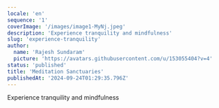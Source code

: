```yaml
---
locale: 'en'
sequence: '1'
coverImage: '/images/image1-MyNj.jpeg'
description: 'Experience tranquility and mindfulness'
slug: 'experience-tranquility'
author:
  name: 'Rajesh Sundaram'
  picture: 'https://avatars.githubusercontent.com/u/153055404?v=4'
status: 'published'
title: 'Meditation Sanctuaries'
publishedAt: '2024-09-24T01:29:35.796Z'
---
```


Experience tranquility and mindfulness